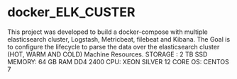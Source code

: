 # docker_ELK_CUSTER
This project was developed to build a docker-compose with multiple elasticsearch cluster, Logstash, Metricbeat, filebeat and Kibana. The Goal is to configure the lifecycle to parse the data over the elasticsearch cluster (HOT, WARM AND COLD)  Machine Resources.  STORAGE : 2 TB SSD MEMORY: 64 GB RAM DD4 2400 CPU: XEON SILVER 12 CORE OS: CENTOS 7
